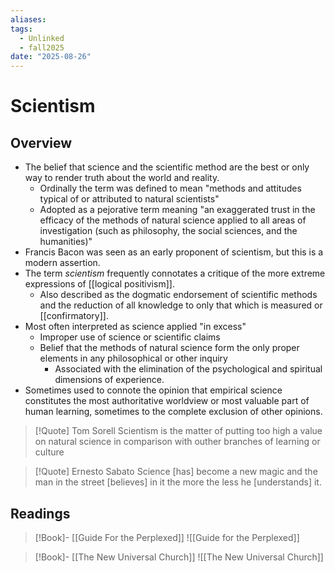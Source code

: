 ```yaml
---
aliases: 
tags:
  - Unlinked
  - fall2025
date: "2025-08-26"
---
```

# Scientism
## Overview
- The belief that science and the scientific method are the best or only way to render truth about the world and reality.
	- Ordinally the term was defined to mean "methods and attitudes typical of or attributed to natural scientists"
	- Adopted as a pejorative term meaning "an exaggerated trust in the efficacy of the methods of natural science applied to all areas of investigation (such as philosophy, the social sciences, and the humanities)"
- Francis Bacon was seen as an early proponent of scientism, but this is a modern assertion.
- The term *scientism* frequently connotates a critique of the more extreme expressions of [[logical positivism]].
	- Also described as the dogmatic endorsement of scientific methods and the reduction of all knowledge to only that which is measured or [[confirmatory]].
- Most often interpreted as science applied "in excess"
	- Improper use of science or scientific claims
	- Belief that the methods of natural science form the only proper elements in any philosophical or other inquiry
		- Associated with the elimination of the psychological and spiritual dimensions of experience.
- Sometimes used to connote the opinion that empirical science constitutes the most authoritative worldview or most valuable part of human learning, sometimes to the complete exclusion of other opinions. 

> [!Quote] Tom Sorell
> Scientism is the matter of putting too high a value on natural science in comparison with outher branches of learning or culture

> [!Quote] Ernesto Sabato
> Science [has] become a new magic and the man in the street [believes] in it the more the less he [understands] it. 
## Readings
> [!Book]- [[Guide For the Perplexed]]
> ![[Guide for the Perplexed]]

> [!Book]- [[The New Universal Church]]
> ![[The New Universal Church]]